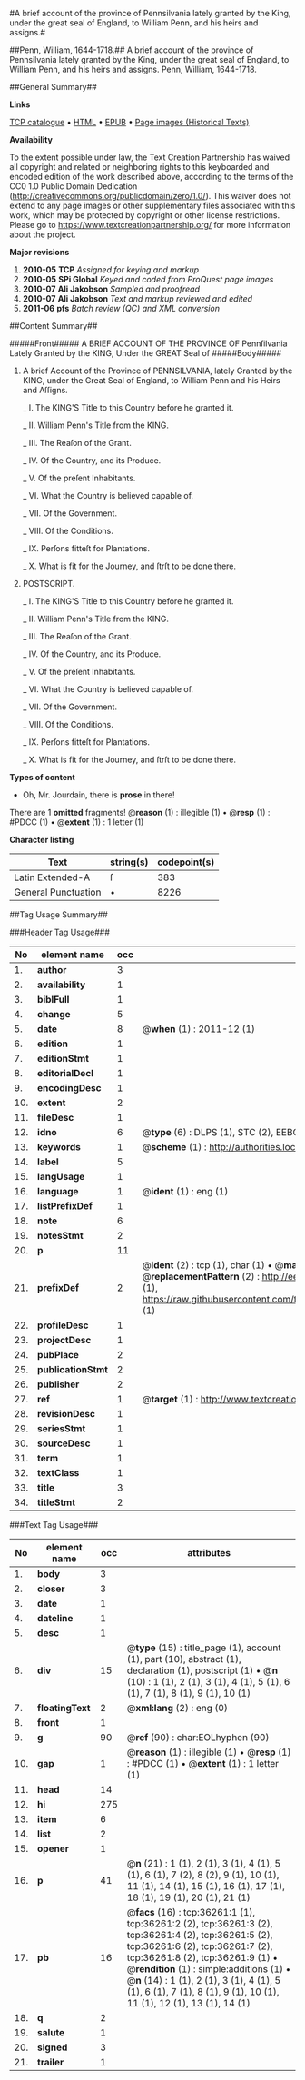 #A brief account of the province of Pennsilvania lately granted by the King, under the great seal of England, to William Penn, and his heirs and assigns.#

##Penn, William, 1644-1718.##
A brief account of the province of Pennsilvania lately granted by the King, under the great seal of England, to William Penn, and his heirs and assigns.
Penn, William, 1644-1718.

##General Summary##

**Links**

[TCP catalogue](http://www.ota.ox.ac.uk/tcp/)  • 
[HTML](http://tei.it.ox.ac.uk/tcp/Texts-HTML/free/A54/A54106.html)  • 
[EPUB](http://tei.it.ox.ac.uk/tcp/Texts-EPUB/free/A54/A54106.epub) • 
[Page images (Historical Texts)](https://historicaltexts.jisc.ac.uk/eebo-99831794e)

**Availability**

To the extent possible under law, the Text Creation Partnership has waived all copyright and related or neighboring rights to this keyboarded and encoded edition of the work described above, according to the terms of the CC0 1.0 Public Domain Dedication (http://creativecommons.org/publicdomain/zero/1.0/). This waiver does not extend to any page images or other supplementary files associated with this work, which may be protected by copyright or other license restrictions. Please go to https://www.textcreationpartnership.org/ for more information about the project.

**Major revisions**

1. __2010-05__ __TCP__ *Assigned for keying and markup*
1. __2010-05__ __SPi Global__ *Keyed and coded from ProQuest page images*
1. __2010-07__ __Ali Jakobson__ *Sampled and proofread*
1. __2010-07__ __Ali Jakobson__ *Text and markup reviewed and edited*
1. __2011-06__ __pfs__ *Batch review (QC) and XML conversion*

##Content Summary##

#####Front#####
A BRIEF ACCOUNT OF THE PROVINCE OF Pennſilvania Lately Granted by the KING, Under the GREAT Seal of 
#####Body#####

1. A brief Account of the Province of PENNSILVANIA, lately Granted by the KING, under the Great Seal of England, to William Penn and his Heirs and Aſſigns.

    _ I. The KING'S Title to this Country before he granted it.

    _ II. William Penn's Title from the KING.

    _ III. The Reaſon of the Grant.

    _ IV. Of the Country, and its Produce.

    _ V. Of the preſent Inhabitants.

    _ VI. What the Country is believed capable of.

    _ VII. Of the Government.

    _ VIII. Of the Conditions.

    _ IX. Perſons fitteſt for Plantations.

    _ X. What is fit for the Journey, and ſtrſt to be done there.

1. POSTSCRIPT.

    _ I. The KING'S Title to this Country before he granted it.

    _ II. William Penn's Title from the KING.

    _ III. The Reaſon of the Grant.

    _ IV. Of the Country, and its Produce.

    _ V. Of the preſent Inhabitants.

    _ VI. What the Country is believed capable of.

    _ VII. Of the Government.

    _ VIII. Of the Conditions.

    _ IX. Perſons fitteſt for Plantations.

    _ X. What is fit for the Journey, and ſtrſt to be done there.

**Types of content**

  * Oh, Mr. Jourdain, there is **prose** in there!

There are 1 **omitted** fragments! 
 @__reason__ (1) : illegible (1)  •  @__resp__ (1) : #PDCC (1)  •  @__extent__ (1) : 1 letter (1)

**Character listing**


|Text|string(s)|codepoint(s)|
|---|---|---|
|Latin Extended-A|ſ|383|
|General Punctuation|•|8226|

##Tag Usage Summary##

###Header Tag Usage###

|No|element name|occ|attributes|
|---|---|---|---|
|1.|__author__|3||
|2.|__availability__|1||
|3.|__biblFull__|1||
|4.|__change__|5||
|5.|__date__|8| @__when__ (1) : 2011-12 (1)|
|6.|__edition__|1||
|7.|__editionStmt__|1||
|8.|__editorialDecl__|1||
|9.|__encodingDesc__|1||
|10.|__extent__|2||
|11.|__fileDesc__|1||
|12.|__idno__|6| @__type__ (6) : DLPS (1), STC (2), EEBO-CITATION (1), PROQUEST (1), VID (1)|
|13.|__keywords__|1| @__scheme__ (1) : http://authorities.loc.gov/ (1)|
|14.|__label__|5||
|15.|__langUsage__|1||
|16.|__language__|1| @__ident__ (1) : eng (1)|
|17.|__listPrefixDef__|1||
|18.|__note__|6||
|19.|__notesStmt__|2||
|20.|__p__|11||
|21.|__prefixDef__|2| @__ident__ (2) : tcp (1), char (1)  •  @__matchPattern__ (2) : ([0-9\-]+):([0-9IVX]+) (1), (.+) (1)  •  @__replacementPattern__ (2) : http://eebo.chadwyck.com/downloadtiff?vid=$1&page=$2 (1), https://raw.githubusercontent.com/textcreationpartnership/Texts/master/tcpchars.xml#$1 (1)|
|22.|__profileDesc__|1||
|23.|__projectDesc__|1||
|24.|__pubPlace__|2||
|25.|__publicationStmt__|2||
|26.|__publisher__|2||
|27.|__ref__|1| @__target__ (1) : http://www.textcreationpartnership.org/docs/. (1)|
|28.|__revisionDesc__|1||
|29.|__seriesStmt__|1||
|30.|__sourceDesc__|1||
|31.|__term__|1||
|32.|__textClass__|1||
|33.|__title__|3||
|34.|__titleStmt__|2||


###Text Tag Usage###

|No|element name|occ|attributes|
|---|---|---|---|
|1.|__body__|3||
|2.|__closer__|3||
|3.|__date__|1||
|4.|__dateline__|1||
|5.|__desc__|1||
|6.|__div__|15| @__type__ (15) : title_page (1), account (1), part (10), abstract (1), declaration (1), postscript (1)  •  @__n__ (10) : 1 (1), 2 (1), 3 (1), 4 (1), 5 (1), 6 (1), 7 (1), 8 (1), 9 (1), 10 (1)|
|7.|__floatingText__|2| @__xml:lang__ (2) : eng (0)|
|8.|__front__|1||
|9.|__g__|90| @__ref__ (90) : char:EOLhyphen (90)|
|10.|__gap__|1| @__reason__ (1) : illegible (1)  •  @__resp__ (1) : #PDCC (1)  •  @__extent__ (1) : 1 letter (1)|
|11.|__head__|14||
|12.|__hi__|275||
|13.|__item__|6||
|14.|__list__|2||
|15.|__opener__|1||
|16.|__p__|41| @__n__ (21) : 1 (1), 2 (1), 3 (1), 4 (1), 5 (1), 6 (1), 7 (2), 8 (2), 9 (1), 10 (1), 11 (1), 14 (1), 15 (1), 16 (1), 17 (1), 18 (1), 19 (1), 20 (1), 21 (1)|
|17.|__pb__|16| @__facs__ (16) : tcp:36261:1 (1), tcp:36261:2 (2), tcp:36261:3 (2), tcp:36261:4 (2), tcp:36261:5 (2), tcp:36261:6 (2), tcp:36261:7 (2), tcp:36261:8 (2), tcp:36261:9 (1)  •  @__rendition__ (1) : simple:additions (1)  •  @__n__ (14) : 1 (1), 2 (1), 3 (1), 4 (1), 5 (1), 6 (1), 7 (1), 8 (1), 9 (1), 10 (1), 11 (1), 12 (1), 13 (1), 14 (1)|
|18.|__q__|2||
|19.|__salute__|1||
|20.|__signed__|3||
|21.|__trailer__|1||
